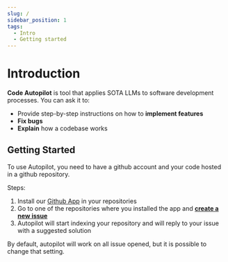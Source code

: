 ```yaml
---
slug: /
sidebar_position: 1
tags:
  - Intro
  - Getting started
---
```


# Introduction

**Code Autopilot** is tool that applies SOTA LLMs to software development processes. You can ask it to:

- Provide step-by-step instructions on how to **implement features**
- **Fix bugs**
- **Explain** how a codebase works


## Getting Started

To use Autopilot, you need to have a github account and your code hosted in a github repository.

Steps:
1. Install our [Github App](https://github.com/marketplace/code-autopilot-ai-coder) in your repositories
2. Go to one of the repositories where you installed the app and [**create a new issue**](./getting-started/createissue)
3. Autopilot will start indexing your repository and will reply to your issue with a suggested solution

By default, autopilot will work on all issue opened, but it is possible to change that setting.